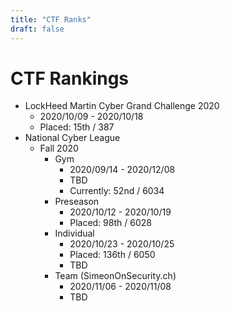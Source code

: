 ```yaml
---
title: "CTF Ranks"
draft: false
---
```


# CTF Rankings 

- LockHeed Martin Cyber Grand Challenge 2020
	- 2020/10/09 - 2020/10/18
	- Placed: 15th / 387
- National Cyber League
	- Fall 2020
		- Gym 
			- 2020/09/14 - 2020/12/08
			- TBD
			- Currently: 52nd / 6034
		- Preseason 
			- 2020/10/12 - 2020/10/19
			- Placed: 98th / 6028
		- Individual 
			- 2020/10/23 - 2020/10/25
			- Placed: 136th / 6050
			- TBD
		- Team (SimeonOnSecurity.ch)
			- 2020/11/06 - 2020/11/08
			- TBD
